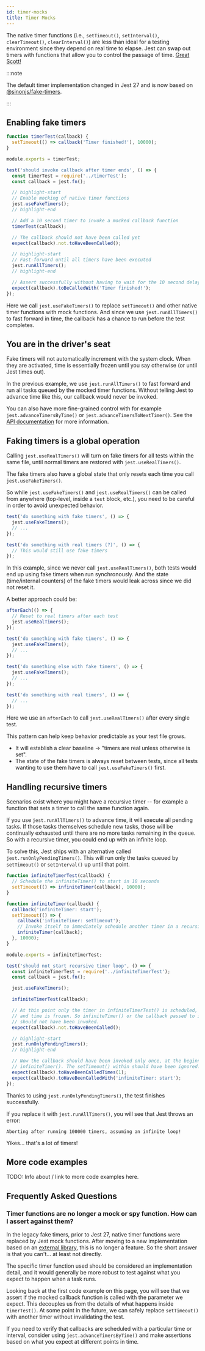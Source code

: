 ```yaml
---
id: timer-mocks
title: Timer Mocks
---
```


The native timer functions (i.e., `setTimeout()`, `setInterval()`, `clearTimeout()`, `clearInterval()`) are less than ideal for a testing environment since they depend on real time to elapse. Jest can swap out timers with functions that allow you to control the passage of time. [Great Scott!][back-to-the-future-reference]

[back-to-the-future-reference]: https://www.youtube.com/watch?v=QZoJ2Pt27BY

:::note

The default timer implementation changed in Jest 27 and is now based on [@sinonjs/fake-timers][fake-timers-github].

:::

[fake-timers-github]: https://github.com/sinonjs/fake-timers

## Enabling fake timers

```js title="/examples/timer/modern/timerTest.js"
function timerTest(callback) {
  setTimeout(() => callback('Timer finished!'), 10000);
}

module.exports = timerTest;
```

```js title="/examples/timer/modern/__tests__/timerTest.spec.js"
test('should invoke callback after timer ends', () => {
  const timerTest = require('../timerTest');
  const callback = jest.fn();

  // highlight-start
  // Enable mocking of native timer functions
  jest.useFakeTimers();
  // highlight-end

  // Add a 10 second timer to invoke a mocked callback function
  timerTest(callback);

  // The callback should not have been called yet
  expect(callback).not.toHaveBeenCalled();

  // highlight-start
  // Fast-forward until all timers have been executed
  jest.runAllTimers();
  // highlight-end

  // Assert successfully without having to wait for the 10 second delay
  expect(callback).toBeCalledWith('Timer finished!');
});
```

Here we call `jest.useFakeTimers()` to replace `setTimeout()` and other native timer functions with mock functions. And since we use `jest.runAllTimers()` to fast forward in time, the callback has a chance to run before the test completes.

## You are in the driver's seat

Fake timers will not automatically increment with the system clock. When they are activated, time is essentially frozen until you say otherwise (or until Jest times out).

In the previous example, we use `jest.runAllTimers()` to fast forward and run all tasks queued by the mocked timer functions. Without telling Jest to advance time like this, our callback would never be invoked.

You can also have more fine-grained control with for example `jest.advanceTimersByTime()` or `jest.advanceTimersToNextTimer()`. See the [API documentation](/docs/jest-object#mock-timers) for more information.

## Faking timers is a global operation

Calling `jest.useRealTimers()` will turn on fake timers for all tests within the same file, until normal timers are restored with `jest.useRealTimers()`.

The fake timers also have a global state that only resets each time you call `jest.useFakeTimers()`.

So while `jest.useFakeTimers()` and `jest.useRealTimers()` can be called from anywhere (top-level, inside a `test` block, etc.), you need to be careful in order to avoid unexpected behavior.

```js
test('do something with fake timers', () => {
  jest.useFakeTimers();
  // ...
});

test('do something with real timers (?)', () => {
  // This would still use fake timers
});
```

In this example, since we never call `jest.useRealTimers()`, both tests would end up using fake timers when run synchronously. And the state (time/internal counters) of the fake timers would leak across since we did not reset it.

A better approach could be:

```js
afterEach(() => {
  // Reset to real timers after each test
  jest.useRealTimers();
});

test('do something with fake timers', () => {
  jest.useFakeTimers();
  // ...
});

test('do something else with fake timers', () => {
  jest.useFakeTimers();
  // ...
});

test('do something with real timers', () => {
  // ...
});
```

Here we use an `afterEach` to call `jest.useRealTimers()` after every single test.

This pattern can help keep behavior predictable as your test file grows.

- It will establish a clear baseline -> "timers are real unless otherwise is set".
- The state of the fake timers is always reset between tests, since all tests wanting to use them have to call `jest.useFakeTimers()` first.

## Handling recursive timers

Scenarios exist where you might have a recursive timer -- for example a function that sets a timer to call the same function again.

If you use `jest.runAllTimers()` to advance time, it will execute all pending tasks. If those tasks themselves schedule new tasks, those will be continually exhausted until there are no more tasks remaining in the queue. So with a recursive timer, you could end up with an infinite loop.

To solve this, Jest ships with an alternative called `jest.runOnlyPendingTimers()`. This will run only the tasks queued by `setTimeout()` or `setInterval()` up until that point.

```js title="/examples/timer/modern/infiniteTimerTest.js"
function infiniteTimerTest(callback) {
  // Schedule the infiniteTimer() to start in 10 seconds
  setTimeout(() => infiniteTimer(callback), 10000);
}

function infiniteTimer(callback) {
  callback('infiniteTimer: start');
  setTimeout(() => {
    callback('infiniteTimer: setTimeout');
    // Invoke itself to immediately schedule another timer in a recursive loop
    infiniteTimer(callback);
  }, 10000);
}

module.exports = infiniteTimerTest;
```

```js title="/examples/timer/modern/__tests__/infiniteTimerTest.spec.js"
test('should not start recursive timer loop', () => {
  const infiniteTimerTest = require('../infiniteTimerTest');
  const callback = jest.fn();

  jest.useFakeTimers();

  infiniteTimerTest(callback);

  // At this point only the timer in infiniteTimerTest() is scheduled,
  // and time is frozen. So infiniteTimer() or the callback passed to it
  // should not have been invoked.
  expect(callback).not.toHaveBeenCalled();

  // highlight-start
  jest.runOnlyPendingTimers();
  // highlight-end

  // Now the callback should have been invoked only once, at the beginning of
  // infiniteTimer(). The setTimeout() within should have been ignored.
  expect(callback).toHaveBeenCalledTimes(1);
  expect(callback).toHaveBeenCalledWith('infiniteTimer: start');
});
```

Thanks to using `jest.runOnlyPendingTimers()`, the test finishes successfully.

If you replace it with `jest.runAllTimers()`, you will see that Jest throws an error:

```error
Aborting after running 100000 timers, assuming an infinite loop!
```

Yikes... that's a lot of timers!

## More code examples

TODO: Info about / link to more code examples here.

## Frequently Asked Questions

### Timer functions are no longer a mock or spy function. How can I assert against them?

In the legacy fake timers, prior to Jest 27, native timer functions were replaced by Jest mock functions. After moving to a new implementation based on an [external library][fake-timers-github], this is no longer a feature. So the short answer is that you can't... at least not directly.

The specific timer function used should be considered an implementation detail, and it would generally be more robust to test against what you expect to happen when a task runs.

Looking back at the first code example on this page, you will see that we assert if the mocked callback function is called with the parameter we expect. This decouples us from the details of what happens inside `timerTest()`. At some point in the future, we can safely replace `setTimeout()` with another timer without invalidating the test.

If you need to verify that callbacks are scheduled with a particular time or interval, consider using `jest.advanceTimersByTime()` and make assertions based on what you expect at different points in time.
